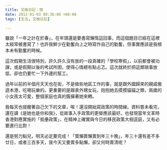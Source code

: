 ```yaml
---
title: 交換日記：惰
date: 2012-01-03 00:36:00 +08:00
tags: [生活, 交換日記]

---
```


雖說「一年之計在於春」，在年頭還是要書寫懶惰這回事，而這個題目已經在這裡太經常被書寫了！也許我鮮少在勤奮向上之時寫作自己的勤奮，但事實應該是我根本未有勤奮的時候。  
  
這次假期生活很特別，許久許久沒有放的一段真確的「學校寒假」，以前都會被功課，或是假期以後的考試所困，使得心情總有點忐忑。這次就終於把這類瑣事放低，卻也仍要忙一下外邊的幫工。  
  
過年以前的半個月天天也在街，不是做些地區工作的事，就是跟外國歸來的親戚傲遊本港，吃喝玩樂的。更重要的是跟表外甥女玩，抱抱她去摸摸貓貓之類，兩歲的小女孩太可愛，整個家庭也真的簇擁著她來轉。  
  
我每天也提醒著自己欠下的文章，唉！還沒開始寫政策的時間線。資料嘗未看完，還在讀《是她也是你和我》，從故事入手政策的更替應該最好。也發現當年文革時香港對應實施的「抵壘政策」，在精神上確實與今日的移民政策大相逕庭，又有必要進行比對！  
  
還是努力點兒，明天必定要完成！「賣懶賣懶賣到年三十晚」，年三十還有差不多廿日，或者三百多天，我今天又要賣多點懶，卻又何時賣清呢？
